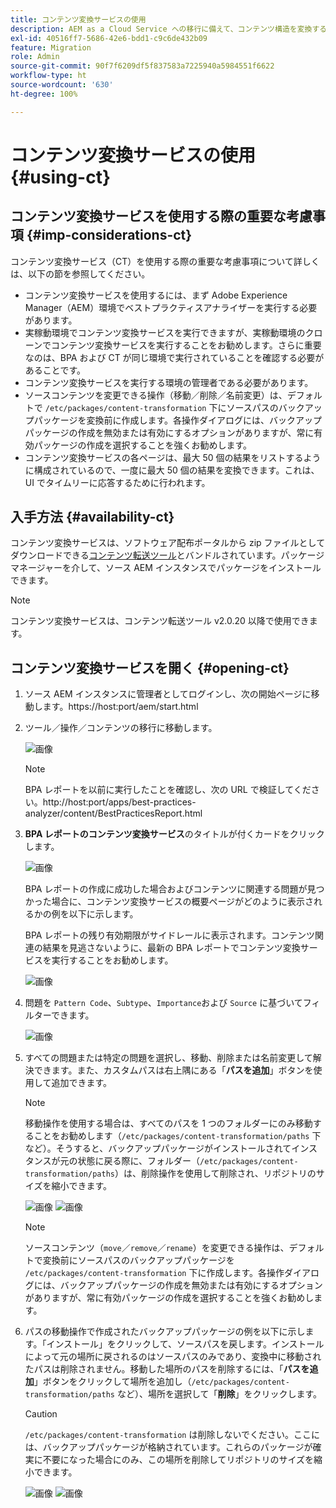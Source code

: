 ```yaml
---
title: コンテンツ変換サービスの使用
description: AEM as a Cloud Service への移行に備えて、コンテンツ構造を変換する方法を説明します。
exl-id: 40516ff7-5686-42e6-bdd1-c9c6de432b09
feature: Migration
role: Admin
source-git-commit: 90f7f6209df5f837583a7225940a5984551f6622
workflow-type: ht
source-wordcount: '630'
ht-degree: 100%

---
```


# コンテンツ変換サービスの使用 {#using-ct}

## コンテンツ変換サービスを使用する際の重要な考慮事項 {#imp-considerations-ct}

コンテンツ変換サービス（CT）を使用する際の重要な考慮事項について詳しくは、以下の節を参照してください。

* コンテンツ変換サービスを使用するには、まず Adobe Experience Manager（AEM）環境でベストプラクティスアナライザーを実行する必要があります。
* 実稼動環境でコンテンツ変換サービスを実行できますが、実稼動環境のクローンでコンテンツ変換サービスを実行することをお勧めします。さらに重要なのは、BPA および CT が同じ環境で実行されていることを確認する必要があることです。
* コンテンツ変換サービスを実行する環境の管理者である必要があります。
* ソースコンテンツを変更できる操作（移動／削除／名前変更）は、デフォルトで `/etc/packages/content-transformation` 下にソースパスのバックアップパッケージを変換前に作成します。各操作ダイアログには、バックアップパッケージの作成を無効または有効にするオプションがありますが、常に有効パッケージの作成を選択することを強くお勧めします。
* コンテンツ変換サービスの各ページは、最大 50 個の結果をリストするように構成されているので、一度に最大 50 個の結果を変換できます。これは、UI でタイムリーに応答するために行われます。

## 入手方法 {#availability-ct}

コンテンツ変換サービスは、ソフトウェア配布ポータルから zip ファイルとしてダウンロードできる[コンテンツ転送ツール](/help/journey-migration/content-transfer-tool/using-content-transfer-tool/getting-started-content-transfer-tool.md)とバンドルされています。パッケージマネージャーを介して、ソース AEM インスタンスでパッケージをインストールできます。

>[!NOTE]
>コンテンツ変換サービスは、コンテンツ転送ツール v2.0.20 以降で使用できます。

## コンテンツ変換サービスを開く {#opening-ct}

1. ソース AEM インスタンスに管理者としてログインし、次の開始ページに移動します。https://host:port/aem/start.html
1. ツール／操作／コンテンツの移行に移動します。

   ![画像](/help/journey-migration/content-transformer/assets/ct-1.png)

   >[!NOTE]
   > BPA レポートを以前に実行したことを確認し、次の URL で検証してください。http://host:port/apps/best-practices-analyzer/content/BestPracticesReport.html

1. **BPA レポートのコンテンツ変換サービス**&#x200B;のタイトルが付くカードをクリックします。

   ![画像](/help/journey-migration/content-transformer/assets/ct-2.png)

   BPA レポートの作成に成功した場合およびコンテンツに関連する問題が見つかった場合に、コンテンツ変換サービスの概要ページがどのように表示されるかの例を以下に示します。

   BPA レポートの残り有効期限がサイドレールに表示されます。コンテンツ関連の結果を見逃さないように、最新の BPA レポートでコンテンツ変換サービスを実行することをお勧めします。

   ![画像](/help/journey-migration/content-transformer/assets/ct-3.png)

1. 問題を `Pattern Code`、`Subtype`、`Importance`および `Source` に基づいてフィルターできます。

   ![画像](/help/journey-migration/content-transformer/assets/ct-4.png)

1. すべての問題または特定の問題を選択し、移動、削除または名前変更して解決できます。また、カスタムパスは右上隅にある「**パスを追加**」ボタンを使用して追加できます。

   >[!NOTE]
   > 移動操作を使用する場合は、すべてのパスを 1 つのフォルダーにのみ移動することをお勧めします（`/etc/packages/content-transformation/paths` 下など）。そうすると、バックアップパッケージがインストールされてインスタンスが元の状態に戻る際に、フォルダー（`/etc/packages/content-transformation/paths`）は、削除操作を使用して削除され、リポジトリのサイズを縮小できます。

   ![画像](/help/journey-migration/content-transformer/assets/ct-5.png)
   ![画像](/help/journey-migration/content-transformer/assets/ct-6.png)

   >[!NOTE]
   > ソースコンテンツ（`move`／`remove`／`rename`）を変更できる操作は、デフォルトで変換前にソースパスのバックアップパッケージを `/etc/packages/content-transformation` 下に作成します。各操作ダイアログには、バックアップパッケージの作成を無効または有効にするオプションがありますが、常に有効パッケージの作成を選択することを強くお勧めします。

1. パスの移動操作で作成されたバックアップパッケージの例を以下に示します。「インストール」をクリックして、ソースパスを戻します。インストールによって元の場所に戻されるのはソースパスのみであり、変換中に移動されたパスは削除されません。移動した場所のパスを削除するには、「**パスを追加**」ボタンをクリックして場所を追加し（`/etc/packages/content-transformation/paths` など）、場所を選択して「**削除**」をクリックします。

   >[!CAUTION]
   > `/etc/packages/content-transformation` は削除しないでください。ここには、バックアップパッケージが格納されています。これらのパッケージが確実に不要になった場合にのみ、この場所を削除してリポジトリのサイズを縮小できます。

   ![画像](/help/journey-migration/content-transformer/assets/ct-7.png)
   ![画像](/help/journey-migration/content-transformer/assets/ct-8.png)
